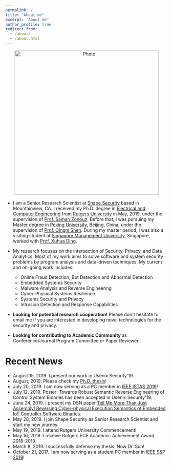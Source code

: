 ```yaml
---
permalink: /
title: "About me"
excerpt: "About me"
author_profile: true
redirect_from: 
  - /about/
  - /about.html
---
```


<p align="center">
  <img src="https://pfsun.github.io/files/sunpengfei.jpg?raw=true" alt="Photo" style="width: 450px;"/> 
</p>

* I am a Senior Research Scientist at [Shape Security](https://www.shapesecurity.com/) based in Mountainview, CA. I received my Ph.D. degree in [Electrical and Computer Engineering](https://www.ece.rutgers.edu/) from [Rutgers University](https://www.rutgers.edu/) in May, 2019, under the supervision of [Prof. Saman Zonouz](https://sites.google.com/site/samanzonouz4n6/saman-zonouz). Before that, I was pursuing my Master degree in [Peking University](http://english.pku.edu.cn/), Beijing, China, under the supervision of [Prof. Qingni Shen](http://www.ss.pku.edu.cn/index.php/shenqingni). During my master period, I was also a visiting student at [Singapore Management University](https://www.smu.edu.sg/), Singapore, worked with [Prof. Xuhua Ding](http://www.mysmu.edu/faculty/xhding/).

* My research focuses on the intersection of Security, Privacy, and Data Analytics. Most of my work aims to solve software and system security problems by program analysis and data-driven techniques. My current and on-going work includes:
  * Online Fraud Detection, Bot Detection and Abnormal Detection
  * Embedded Systems Security
  * Malware Analysis and Reverse Engineering
  * Cyber-Physical Systems Resilience
  * Systems Security and Privacy
  * Intrusion Detection and Response Capabilities


* <b>Looking for potential research cooperation!</b> Please don't hesitate to email me if you are interested in developing novel technologies for the security and privacy.

* <b>Looking for contributing to Academic Community</b> as Conference/Journal Program Committee or Paper Reviewer.



# Recent News
* August 15, 2019. I present our work in Usenix Security'19.
* August, 2019. Please check my [Ph.D. thesis](https://doi.org/doi:10.7282/t3-zy08-nn55)!
* July 20, 2019. I am now serving as a PC member in [IEEE ISTAS 2019](https://attend.ieee.org/istas-2019/)!
* July 12, 2019. Poster: Towards Robust Semantic Reverse Engineering of Control System Binaries has been accepted in Usenix Security'19.
* June 24, 2019. I present my DSN paper [Tell Me More Than Just Assembly! Reversing Cyber-physical Execution Semantics of Embedded IoT Controller Software Binaries](http://2019.dsn.org/cprogmain.html).
* May 28, 2019. I join Shape Security as Senior Research Scientist and start my new journey.
* May 19, 2019. I attend Rutgers University Commencement! 
* May 16, 2019. I receive Rutgers ECE Academic Achievement Award 2018-2019.
* March 8, 2019. I successfully defense my thesis. Now Dr. Sun!
* October 21, 2017. I am now serving as a student PC member in [IEEE S&P 2018](https://www.ieee-security.org/TC/SP2018/)!

